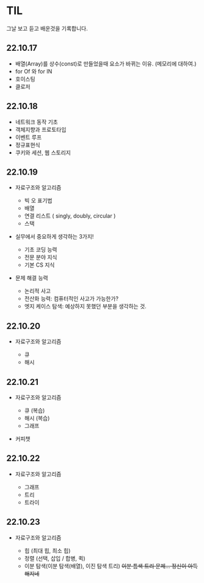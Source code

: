 # TIL

그날 보고 듣고 배운것을 기록합니다.

## 22.10.17

- 배열(Array)를 상수(const)로 만들었을때 요소가 바뀌는 이유. (메모리에 대하여.)
- for Of 와 for IN
- 호이스팅
- 클로저

## 22.10.18

- 네트워크 동작 기초
- 객체지향과 프로토타입
- 이벤트 루프
- 정규표현식
- 쿠키와 세션, 웹 스토리지

## 22.10.19

- 자료구조와 알고리즘

  - 빅 오 표기법
  - 배열
  - 연결 리스트 ( singly, doubly, circular )
  - 스택

- 실무에서 중요하게 생각하는 3가지!

  - 기초 코딩 능력
  - 전문 분야 지식
  - 기본 CS 지식

- 문제 해결 능력

  - 논리적 사고
  - 전산화 능력: 컴퓨터적인 사고가 가능한가?
  - 엣지 케이스 탐색: 예상하지 못했던 부분을 생각하는 것.

## 22.10.20

- 자료구조와 알고리즘

  - 큐
  - 해시

## 22.10.21

- 자료구조와 알고리즘

  - 큐 (복습)
  - 해시 (복습)
  - 그래프

- 커피챗

## 22.10.22

- 자료구조와 알고리즘

  - 그래프
  - 트리
  - 트라이

## 22.10.23

- 자료구조와 알고리즘

  - 힙 (최대 힙, 최소 힙)
  - 정렬 (선택, 삽입 / 합병, 퀵)
  - 이분 탐색(이분 탐색(배열), 이진 탐색 트리)
    ~~이분 틈색 트리 문제... 정신이 아득해지네~~
